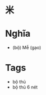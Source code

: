 # 米

# Nghĩa
* (bộ) Mễ (gạo)

# Tags
* bộ thủ
*  bộ thủ 6 nét

<script>window.HANZI_FIELD='米';</script>
